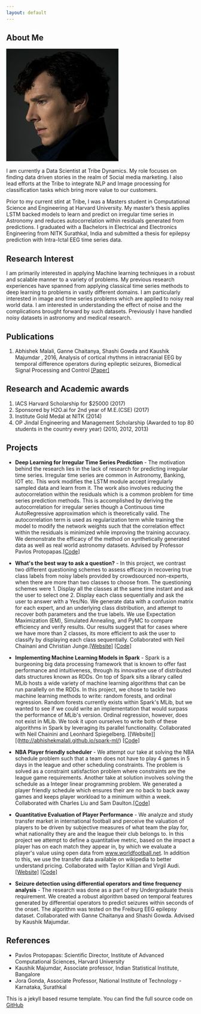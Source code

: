 ```yaml
---
layout: default
---
```


## About Me

<img class="profile-picture" src="sherlock.jpg">

I am currently a Data Scientist at Tribe Dynamics. My role focuses on finding data driven stories in the realm of Social media marketing. I also lead efforts at the Tribe to integrate NLP and Image processing for classification tasks which bring more value to our customers.

Prior to my current stint at Tribe, I was a Masters student in Computational Science and Engineering at Harvard University. My master’s thesis applies LSTM backed models to learn and predict on irregular time series in Astronomy and reduces autocorrelation within residuals generated from predictions. I graduated with a Bachelors in Electrical and Electronics Engineering from NITK Surathkal, India and submitted a thesis for epilepsy prediction with Intra-Ictal EEG time series data.

## Research Interest

I am primarily interested in applying Machine learning techniques in a robust and scalable manner to a variety of problems. My previous research experiences have spanned from applying classical time series methods to deep learning to problems in vastly different domains. I am particularly interested in image and time series problems which are applied to noisy real world data. I am interested in understanding the effect of noise and the complications brought forward by such datasets. Previously I have handled noisy datasets in astronomy and medical research.

## Publications

1. Abhishek Malali, Ganne Chaitanya, Shashi Gowda and Kaushik Majumdar , 2016, Analysis of cortical rhythms in intracranial EEG by temporal difference operators during epileptic seizures, Biomedical Signal Processing and Control [[Paper]](https://www.sciencedirect.com/science/article/pii/S1746809416000033)

## Research and Academic awards
1. IACS Harvard Scholarship for $25000 (2017)
2. Sponsored by H2O.ai for 2nd year of M.E.(CSE) (2017)
3. Institute Gold Medal at NITK (2014)
4. OP Jindal Engineering and Management Scholarship (Awarded to top 80 students in the country every year) (2010, 2012, 2013)

## Projects
* **Deep Learning for Irregular Time Series Prediction** - The motivation behind the research lies in the lack of research for predicting irregular time series. Irregular time series are common in Astronomy, Banking, IOT etc. This work modifies the LSTM module accept irregularly sampled data and learn from it. The work also involves reducing the autocorrelation within the residuals which is a common problem for time series prediction methods. This is accomplished by deriving the autocorrelation for irregular series though a Continuous time AutoRegressive approximation which is theoretically valid. The autocorrelation term is used as regularization term while training the model to modify the network weights such that the correlation effect within the residuals is minimized while improving the training accuracy. We demonstrate the efficacy of the method on synthetically generated data as well as real world astronomy datasets. Advised by Professor Pavlos Protopapas.[[Code]](https://github.com/abhishekmalali/TimeFlow)

* **What's the best way to ask a question?** - In this project, we contrast two different questioning schemes to assess efficacy in recovering true class labels from noisy labels provided by crowdsourced non-experts, when there are more than two classes to choose from.  The questioning schemes were 1. Display all the classes at the same time instant and ask the user to select one 2. Display each class sequentially and ask the user to answer with a Yes/No. We generate data with a confusion matrix for each expert, and an underlying class distribution, and attempt to recover both parameters and the true labels. We use Expectation Maximization (EM), Simulated Annealing, and PyMC to compare efficiency and verify results. Our results suggest that for cases where we have more than 2 classes, its more efficient to ask the user to classify by displaying each class sequentially. Collaborated with Neil Chainani and Christian Junge.[[Website]](http://abhishekmalali.github.io/questioning-strategy-classification/) [[Code]](https://github.com/abhishekmalali/questioning-strategy-classification)

* **Implementing Machine Learning Models in Spark** - Spark is a burgeoning big data processing framework that is known to offer fast performance and intuitiveness, through its innovative use of distributed dats structures known as RDDs. On top of Spark sits a library called MLib hosts a wide variety of machine learning algorithms that can be run parallelly on the RDDs. In this project, we chose to tackle two machine learning methods to write: random forests, and ordinal regression. Random forests currently exists within Spark's MLib, but we wanted to see if we could write an implementation that would surpass the performance of MLib's version. Ordinal regression, however, does not exist in MLib. We took it upon ourselves to write both of these algorithms in Spark by leveraging its parallel functionality. Collaborated with Neil Chainini and Leonhard Spiegelberg. [[Website]][(http://abhishekmalali.github.io/spark-ml/) [[Code]](https://github.com/abhishekmalali/spark-ml)

* **NBA Player friendly scheduler** - We attempt our take at solving the NBA schedule problem such that a team does not have to play 4 games in 5 days in the league and other scheduling constraints. The problem is solved as a constraint satisfaction problem where constraints are the league game requirements. Another take at solution involves solving the schedule as a Integer linear programming problem. We generated a player friendly schedule which ensures their are no back to back away games and keeps player workload to a minimum within a week. Collaborated with Charles Liu and Sam Daulton.[[Code]](https://github.com/therealchuckliu/NBA_Scheduler)

* **Quantitative Evaluation of Player Performance** - We analyze and study transfer market in international football and perceive the valuation of players to be driven by subjective measures of what team the play for, what nationality they are and the league their club belongs to. In this project we attempt to define a quantitative metric, based on the impact a player has on each match they appear in, by which we evaluate a player's value using open data from www.worldfootball.net. In addition to this, we use the transfer data available on wikipedia to better understand pricing. Collaborated with Taylor Killian and Virgil Audi.[[Website]](http://cs109-fifa.github.io) [[Code]](https://github.com/cs109-FIFA/cs109-FIFA)

* **Seizure detection using differential operators and time frequency analysis** - The research was done as a part of my Undergraduate thesis requirement. We created a robust algorithm based on temporal features generated by differential operators to predict seizures within seconds of the onset. The algorithm was tested on the Freiburg EEG epilepsy dataset. Collaborated with Ganne Chaitanya and Shashi Gowda. Advised by Kaushik Majumdar.

## References

* Pavlos Protopapas: Scientific Director, Institute of Advanced Computational Sciences, Harvard University
* Kaushik Majumdar, Associate professor, Indian Statistical Institute, Bangalore
* Jora Gonda, Associate Professor, National Institute of Technology - Karnataka, Surathkal

This is a jekyll based resume template. You can find the full source code on [GitHub](https://github.com/bk2dcradle/researcher)
